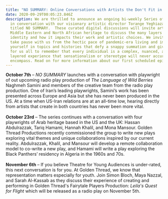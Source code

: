 ```yaml
---
title: "NO SUMMARY: Online Conversations with Artists the Don't Fit in a Box"
date: 2020-09-29T00:05:23.846Z
description: We are thrilled to announce an ongoing bi-weekly Series of artists
  in conversation with our visionary artistic director Torange Yeghiazarian
  titled NO SUMMARY.  These curated digital discussions will invite artists of
  Middle Eastern and North African heritage to discuss the many layers of their
  identity and how it impacts their work and artistic choices. We invite you to
  take pause with us from the hectic pace of pandemic-era living and immerse
  yourself in topics and histories that defy a snappy summation and give space
  for us all to remember that every individual is a complex, nuanced, and
  layered experience that sensationalism or stereotype will never accurately
  encompass. Read on for more information about our first scheduled episodes.
---
```

**October 7th** – *NO SUMMARY* launches with a conversation with playwright of out upcoming radio play production of *The Language of Wild Berries* Naghmeh Samini and members of the creative team from the radio play production. One of Iran’s leading playwrights, Samini’s work has been presented across Europe and Asia but she has never been produced in the US. At a time when US-Iran relations are at an all-time low, hearing directly from artists that create in both countries has never been more vital.\
\
**October 23rd** – The series continues with a conversation with four playwrights of Arab heritage based in the US and the UK: Hassan Abdulrazzak, Tariq Hamami, Hannah Khalil, and Mona Mansour. Golden Thread Productions recently commissioned the group to write new plays exploring vital themes and unique collaborations inspired by our current reality. Abdulrazzak, Khalil, and Mansour will develop a remote collaboration model to co-write a new play, and Hamami will write a play exploring the Black Panthers’ residency in Algeria in the 1960s and 70s.\
\
**November 6th** – If you believe Theatre for Young Audiences is under-rated, this next conversation is for you. At Golden Thread, we know that representation matters especially for youth. Join Simon Bloch, Maya Nazzal, and Sarah Al-Kassab as they discuss their experience of creating and performing in Golden Thread's Fairytale Players Production: *Leila's Quest for Flight* which will be released as a radio play on November 5th.